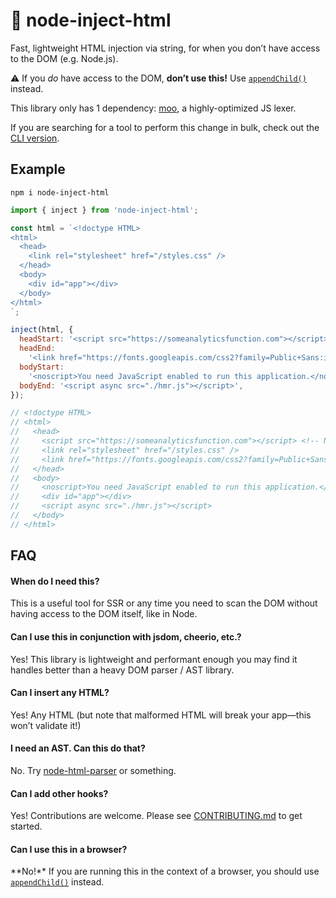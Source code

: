 # 🧷 node-inject-html

Fast, lightweight HTML injection via string, for when you don’t have access to
the DOM (e.g. Node.js).

⚠️ If you _do_ have access to the DOM, **don’t use this!** Use
[`appendChild()`][appendchild] instead.

This library only has 1 dependency: [moo][moo], a highly-optimized JS lexer.

If you are searching for a tool to perform this change in bulk, check out the
[CLI version][cli].

## Example

```
npm i node-inject-html
```

```js
import { inject } from 'node-inject-html';

const html = `<!doctype HTML>
<html>
  <head>
    <link rel="stylesheet" href="/styles.css" />
  </head>
  <body>
    <div id="app"></div>
  </body>
</html>
`;

inject(html, {
  headStart: '<script src="https://someanalyticsfunction.com"></script>',
  headEnd:
    '<link href="https://fonts.googleapis.com/css2?family=Public+Sans:ital,wght@0,400;0,700;1,400;1,700&display=swap" rel="stylesheet">',
  bodyStart:
    '<noscript>You need JavaScript enabled to run this application.</noscript>',
  bodyEnd: '<script async src="./hmr.js"></script>',
});

// <!doctype HTML>
// <html>
//   <head>
//     <script src="https://someanalyticsfunction.com"></script> <!-- NEW -->
//     <link rel="stylesheet" href="/styles.css" />
//     <link href="https://fonts.googleapis.com/css2?family=Public+Sans:ital,wght@0,400;0,700;1,400;1,700&display=swap" rel="stylesheet"> <!-- NEW -->
//   </head>
//   <body>
//     <noscript>You need JavaScript enabled to run this application.</noscript> <!-- NEW -->
//     <div id="app"></div>
//     <script async src="./hmr.js"></script>
//   </body>
// </html>
```

## FAQ

#### When do I need this?

This is a useful tool for SSR or any time you need to scan the DOM without
having access to the DOM itself, like in Node.

#### Can I use this in conjunction with jsdom, cheerio, etc.?

Yes! This library is lightweight and performant enough you may find it handles
better than a heavy DOM parser / AST library.

#### Can I insert any HTML?

Yes! Any HTML (but note that malformed HTML will break your app—this won’t
validate it!)

#### I need an AST. Can this do that?

No. Try [node-html-parser][node-html-parser] or something.

#### Can I add other hooks?

Yes! Contributions are welcome. Please see [CONTRIBUTING.md](./CONTRIBUTING.md)
to get started.

#### Can I use this in a browser?

**No!**️ If you are running this in the context of a browser, you should use
[`appendChild()`][appendchild] instead.

[appendchild]: https://developer.mozilla.org/en-US/docs/Web/API/Node/appendChild
[node-html-parser]: https://github.com/taoqf/node-html-parser
[moo]: https://github.com/no-context/moo
[cli]: https://www.npmjs.com/package/node-inject-html-cli
